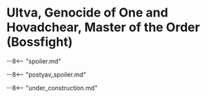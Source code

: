 # Ultva, Genocide of One and Hovadchear, Master of the Order (Bossfight)

--8<-- "spoiler.md"

--8<-- "postyav_spoiler.md"

--8<-- "under_construction.md"
